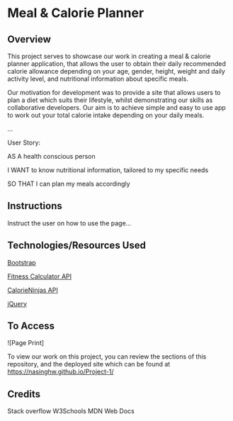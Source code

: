 # Meal & Calorie Planner

## Overview

This project serves to showcase our work in creating a meal & calorie planner application, that allows the user to obtain their daily recommended calorie allowance depending on your age, gender, height, weight and daily activity level, and nutritional information about specific meals.

Our motivation for development was to provide a site that allows users to plan a diet which suits their lifestyle, whilst demonstrating our skills as collaborative developers. Our aim is to achieve simple and easy to use app to work out your total calorie intake depending on your daily meals.

...

User Story:

AS A health conscious person

I WANT to know nutritional information, tailored to my specific needs

SO THAT I can plan my meals accordingly

## Instructions

Instruct the user on how to use the page...

## Technologies/Resources Used

[Bootstrap](https://getbootstrap.com/)

[Fitness Calculator API](https://rapidapi.com/malaaddincelik/api/fitness-calculator)

[CalorieNinjas API](https://calorieninjas.com/api)

[jQuery](https://jqueryui.com/)

## To Access

![Page Print]

To view our work on this project, you can review the sections of this repository, and the deployed site which can be found at https://nasinghw.github.io/Project-1/ 

## Credits 

Stack overflow
W3Schools
MDN Web Docs


